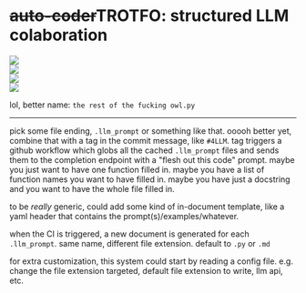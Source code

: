 # ~~auto-coder~~TROTFO: structured LLM colaboration

![](https://img.shields.io/badge/tag-wip-84f8cf)  
![](https://img.shields.io/badge/tag-tooling-lightgrey)  
![](https://img.shields.io/badge/tag-prompting-lightgrey)  
![](https://img.shields.io/badge/tag-opensource-84f8cf)


lol, better name: `the rest of the fucking owl.py`

---

pick some file ending, `.llm_prompt` or something like that. ooooh better yet, combine that with a tag in the commit message, like `#4LLM`.
tag triggers a github workflow which globs all the cached `.llm_prompt` files and sends them to the completion endpoint with a "flesh out this code" prompt.
maybe you just want to have one function filled in. maybe you have a list of function names you want to have filled in.
maybe you have just a docstring and you want to have the whole file filled in.

to be *really* generic, could add some kind of in-document template, like a yaml header that contains the prompt(s)/examples/whatever.

when the CI is triggered, a new document is generated for each `.llm_prompt`. same name, different file extension. default to `.py` or `.md`

for extra customization, this system could start by reading a config file. e.g. change the file extension targeted, default file extension to write, llm api, etc.
